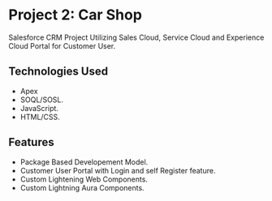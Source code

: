 # Project 2: Car Shop

Salesforce CRM Project Utilizing Sales Cloud, Service Cloud and Experience Cloud Portal for Customer User.

## Technologies Used

- Apex
- SOQL/SOSL.
- JavaScript.
- HTML/CSS.

## Features

- Package Based Developement Model.
- Customer User Portal with Login and self Register feature.
- Custom Lightening Web Components.
- Custom Lightning Aura Components.
